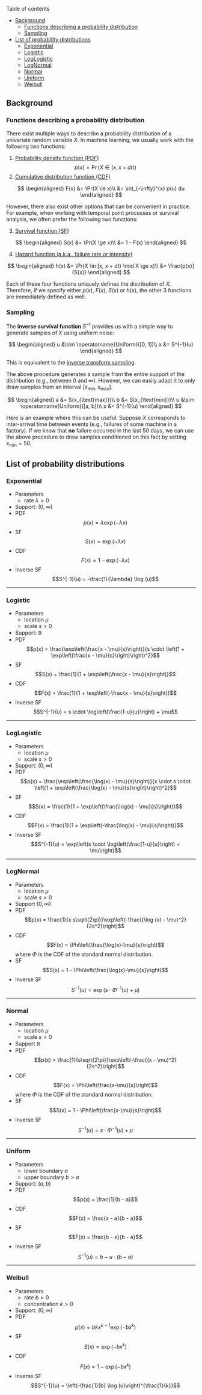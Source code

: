 Table of contents
- [Background](#background)
  - [Functions describing a probability distribution](#functions-describing-a-probability-distribution)
  - [Sampling](#sampling)
- [List of probability distributions](#list-of-probability-distributions)
  - [Exponential](#exponential)
  - [Logistic](#logistic)
  - [LogLogistic](#loglogistic)
  - [LogNormal](#lognormal)
  - [Normal](#normal)
  - [Uniform](#uniform)
  - [Weibull](#weibull)


## Background
### Functions describing a probability distribution
There exist multiple ways to describe a probability distribution of a univariate random variable $X$.
In machine learning, we usually work with the following two functions:
1. [Probability density function (PDF)](https://en.wikipedia.org/wiki/Probability_density_function)
$$p(x) = \Pr(X \in [x, x + dt))$$
2. [Cumulative distribution function (CDF)](https://en.wikipedia.org/wiki/Cumulative_distribution_function)

$$
\begin{aligned}
F(x) &= \Pr(X \le x)\\
&= \int_{-\infty}^{x} p(u) du
\end{aligned}
$$

However, there also exist other options that can be convenient in practice.
For example, when working with temporal point processes or survival analysis, we often prefer the following two functions:

3. [Survival function (SF)](https://en.wikipedia.org/wiki/Survival_function)

$$
\begin{aligned}
S(x) &= \Pr(X \ge x)\\
&= 1 - F(x)
\end{aligned}
$$

4. [Hazard function (a.k.a., failure rate or intensity)](https://en.wikipedia.org/wiki/Failure_rate)

$$
\begin{aligned}
h(x) &= \Pr(X \in [x, x + dt) \mid X \ge x)\\
&= \frac{p(x)}{S(x)}
\end{aligned}
$$

Each of these four functions uniquely defines the distribution of $X$.
Therefore, if we specify either $p(x)$, $F(x)$, $S(x)$ or $h(x)$, the other 3 functions are immediately defined as well.

### Sampling
The **inverse survival function** $S^{-1}$ provides us with a simple way to generate samples of $X$ using uniform noise:

$$
\begin{aligned}
u &\sim \operatorname{Uniform}([0, 1])\\
x &= S^{-1}(u)
\end{aligned}
$$

This is equivalent to the [inverse transform sampling](https://en.wikipedia.org/wiki/Inverse_transform_sampling).

The above procedure generates a sample from the entire support of the distribution (e.g., between 0 and $\infty$).
However, we can easily adapt it to only draw samples from an interval $[x_{\text{min}}, x_{\text{max}}]$.

$$
\begin{aligned}
a &= S(x_{\text{max}})\\
b &= S(x_{\text{min}})\\
u &\sim \operatorname{Uniform}([a, b])\\
x &= S^{-1}(u)
\end{aligned}
$$

Here is an example where this can be useful.
Suppose $X$ corresponds to inter-arrival time between events (e.g., failures of some machine in a factory).
If we know that **no** failure occurred in the last 50 days, we can use the above procedure to draw samples conditioned on this fact by setting $x_{\text{min}} = 50$.


## List of probability distributions
### Exponential
- Parameters
    - rate $\lambda > 0$
- Support: $(0, \infty)$
- PDF
$$p(x) = \lambda \exp(- \lambda x)$$
- SF
$$S(x) = \exp(-\lambda x)$$
- CDF
$$F(x) = 1 - \exp(-\lambda x)$$
- Inverse SF
$$S^{-1}(u) = -\frac{1}{\lambda} \log (u)$$

---

### Logistic
- Parameters
    - location $\mu$
    - scale $s > 0$
- Support: $\mathbb{R}$
- PDF
$$p(x) = \frac{\exp\left(\frac{x - \mu}{s}\right)}{s \cdot \left(1 + \exp\left(\frac{x - \mu}{s}\right)\right)^2}$$
- SF
$$S(x) = \frac{1}{1 + \exp\left(\frac{x - \mu}{s}\right)}$$
- CDF
$$F(x) = \frac{1}{1 + \exp\left(-\frac{x - \mu}{s}\right)}$$
- Inverse SF
$$S^{-1}(u) = s \cdot \log\left(\frac{1-u}{u}\right) + \mu$$

---

### LogLogistic
- Parameters
    - location $\mu$
    - scale $s > 0$
- Support: $(0, \infty)$
- PDF
$$p(x) = \frac{\exp\left(\frac{\log(x) - \mu}{s}\right)}{x \cdot s \cdot \left(1 + \exp\left(\frac{\log(x) - \mu}{s}\right)\right)^2}$$
- SF
$$S(x) = \frac{1}{1 + \exp\left(\frac{\log(x) - \mu}{s}\right)}$$
- CDF
$$F(x) = \frac{1}{1 + \exp\left(-\frac{\log(x) - \mu}{s}\right)}$$
- Inverse SF
$$S^{-1}(u) = \exp\left(s \cdot \log\left(\frac{1-u}{u}\right) + \mu\right)$$

---

### LogNormal
- Parameters
  - location $\mu$
  - scale $s > 0$
- Support $(0, \infty)$
- PDF
$$p(x) = \frac{1}{x s\sqrt{2\pi}}\exp\left(-\frac{(\log (x) - \mu)^2}{2s^2}\right)$$
- CDF
$$F(x) = \Phi\left(\frac{\log(x)-\mu}{s}\right)$$
  where $\Phi$ is the CDF of the standard normal distribution.
- SF
$$S(x) = 1 - \Phi\left(\frac{\log(x)-\mu}{s}\right)$$
- Inverse SF
$$S^{-1}(u) = \exp\left(s \cdot \Phi^{-1}(u) + \mu\right)$$

---

### Normal
- Parameters
  - location $\mu$
  - scale $s > 0$
- Support $\mathbb{R}$
- PDF
$$p(x) = \frac{1}{s\sqrt{2\pi}}\exp\left(-\frac{(x - \mu)^2}{2s^2}\right)$$
- CDF
$$F(x) = \Phi\left(\frac{x-\mu}{s}\right)$$
  where $\Phi$ is the CDF of the standard normal distribution.
- SF
$$S(x) = 1 - \Phi\left(\frac{x-\mu}{s}\right)$$
- Inverse SF
$$S^{-1}(u) = s \cdot \Phi^{-1}(u) + \mu$$

---

### Uniform
- Parameters
    - lower boundary $a$
    - upper boundary $b > a$
- Support: $(a, b)$
- PDF
$$p(x) = \frac{1}{b - a}$$
- CDF
$$F(x) = \frac{x - a}{b - a}$$
- SF
$$F(x) = \frac{b - x}{b - a}$$
- Inverse SF
$$S^{-1}(u) = b - u \cdot (b - a)$$

---

### Weibull
- Parameters
    - rate $b > 0$
    - concentration $k > 0$
- Support: $(0, \infty)$
- PDF
$$p(x) = b k x^{k-1} \exp(-bx^k)$$
- SF
$$S(x) = \exp(-bx^k)$$
- CDF
$$F(x) = 1 - \exp(-bx^k)$$
- Inverse SF
$$S^{-1}(u) = \left(-\frac{1}{b} \log (u)\right)^{\frac{1}{k}}$$